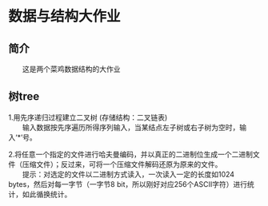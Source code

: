 # 数据与结构大作业

## 简介
&emsp;&emsp;这是两个菜鸡数据结构的大作业

## 树tree  
1.用先序递归过程建立二叉树 (存储结构：二叉链表)  
&emsp;&emsp;输入数据按先序遍历所得序列输入，当某结点左子树或右子树为空时，输入‘*’号。

2.将任意一个指定的文件进行哈夫曼编码，并以真正的二进制位生成一个二进制文件（压缩文件）；反过来，可将一个压缩文件解码还原为原来的文件。  
&emsp;&emsp;提示：对选定的文件以二进制方式读入，一次读入一定的长度如1024 bytes，然后对每一字节（一字节8 bit，所以刚好对应256个ASCII字符）进行统计，如此循换统计。  
